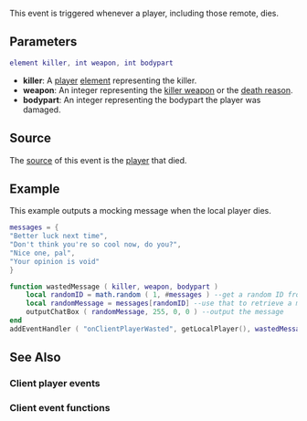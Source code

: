 This event is triggered whenever a player, including those remote, dies.

Parameters
----------

``` lua
element killer, int weapon, int bodypart
```

-   **killer**: A [player](/docs/player.md "wikilink") [element](/element.md "wikilink") representing the killer.
-   **weapon**: An integer representing the [killer weapon](/docs/Weapons.md "wikilink") or the [death reason](/Death_Reasons.md "wikilink").
-   **bodypart**: An integer representing the bodypart the player was damaged.

Source
------

The [source](/docs/event_system#Event_source.md "wikilink") of this event is the [player](/player.md "wikilink") that died.

Example
-------

This example outputs a mocking message when the local player dies.

``` lua
messages = { 
"Better luck next time",
"Don't think you're so cool now, do you?",
"Nice one, pal",
"Your opinion is void" 
}

function wastedMessage ( killer, weapon, bodypart )
    local randomID = math.random ( 1, #messages ) --get a random ID from the table
    local randomMessage = messages[randomID] --use that to retrieve a message
    outputChatBox ( randomMessage, 255, 0, 0 ) --output the message
end
addEventHandler ( "onClientPlayerWasted", getLocalPlayer(), wastedMessage ) --add an event for the local player only
```

See Also
--------

### Client player events

### Client event functions
